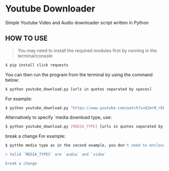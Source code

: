 # Youtube Downloader

Simple Youtube Video and Audio downloader script written in Python

## HOW TO USE

> You may need to install the required modules first by running in the terminal/console

```bash
$ pip install click requests
```

You can then run the program from the terminal by using the command below:

```bash
$ python youtube_download.py [urls in quotes separated by spaces]
```

For example:

```bash
$ python youtube_download.py "https://www.youtube.com/watch?v=QImrM_rbF6o https://www.youtube.com/watch?v=fiyYoe678yI"
```
Alternatively to specify `media download type, use:

```bash
$ python youtube_download.py [MEDIA_TYPE] [urls in quotes separated by spaces]
```
break a change
For example:

```bash
$ pytthe media type as in the second example, you don't need to enclose the video urls in quotes.

> Valid `MEDIA_TYPES` are `audio` and `video`

break a change